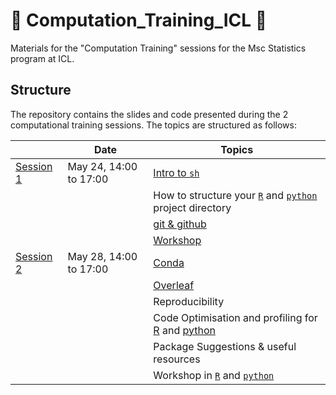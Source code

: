 # :rocket: Computation_Training_ICL :rocket:
Materials for the "Computation Training" sessions for the Msc Statistics program at ICL.

## Structure 

The repository contains the slides and code presented during the 2 computational training sessions.
The topics are structured as follows:

|                          | Date                   | Topics                                                                                                                         |
|--------------------------|------------------------|--------------------------------------------------------------------------------------------------------------------------------|
| [Session 1](./session1/) | May 24, 14:00 to 17:00 | [Intro to `sh`](./session1/MSc_Computing_Presentation-2.pdf)                                                                   |
|                          |                        | How to structure your [`R`](./session1/r_repo_structure.md) and [`python`](./TODO) project directory                           |
|                          |                        | [git & github](./session1/intro_to_git.pptx)                                                                                                                   |
|                          |                        | [Workshop](https://github.com/bmartin9/MScComputingIntro)                                                                      |
| [Session 2](./session2/) | May 28, 14:00 to 17:00 | [Conda](./session2/conda/Dependency%20management.pdf)                                                                                                                          |
|                          |                        | [Overleaf](./session2/Overleaf_notes.pdf)                                                                                      |
|                          |                        | Reproducibility                                                                                                                |
|                          |                        | Code Optimisation and profiling for [R](./making_R_fast.qmd) and [python](./session2/fast_python/python_optimisation.pdf) |
|                          |                        | Package Suggestions & useful resources                                                                                         |
|                          |                        | Workshop in [`R`](./session2/GoodCodingWorkshopR.Rmd) and [`python`](https://github.com/bmartin9/MScOptimisation)              |


